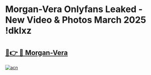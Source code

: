 # Morgan-Vera Onlyfans Leaked - New Video & Photos March 2025 !dklxz

# <h2><a href="https://64huch.iuczelnia.edu.pl?title=Morgan-Vera&ref=dklxz">🔗👉 🔴 Morgan-Vera</a></h2>

[![acn](https://github.com/user-attachments/assets/0f9c940e-d8b0-45ae-aac7-cd30a18b3e1c)](https://64huch.iuczelnia.edu.pl?title=Morgan-Vera&ref=dklxz)

